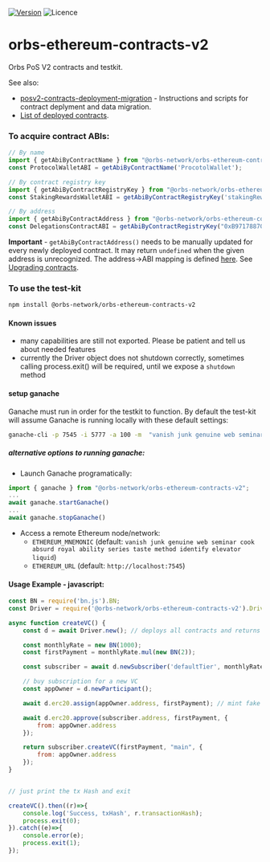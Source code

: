 [![Version](https://img.shields.io/npm/v/@orbs-network/orbs-ethereum-contracts-v2)](https://www.npmjs.com/package/@orbs-network/orbs-ethereum-contracts-v2)
![Licence](https://img.shields.io/npm/l/@orbs-network/orbs-ethereum-contracts-v2)
# orbs-ethereum-contracts-v2
Orbs PoS V2 contracts and testkit.

See also:
- [posv2-contracts-deployment-migration](https://github.com/orbs-network/posv2-contracts-deployment-migration) - Instructions and scripts for contract deplyment and data migration.
- [List of deployed contracts](https://github.com/orbs-network/posv2-contracts-deployment-migration/blob/master/DEPLOYED_CONTRACTS.md).

### To acquire contract ABIs:
```javascript
// By name
import { getAbiByContractName } from "@orbs-network/orbs-ethereum-contracts-v2";
const ProtocolWalletABI = getAbiByContractName('ProcotolWallet');

// By contract registry key
import { getAbiByContractRegistryKey } from "@orbs-network/orbs-ethereum-contracts-v2";
const StakingRewardsWalletABI = getAbiByContractRegistryKey('stakingRewardsWallet');

// By address
import { getAbiByContractAddress } from "@orbs-network/orbs-ethereum-contracts-v2";
const DelegationsContractABI = getAbiByContractRegistryKey("0xB97178870F39d4389210086E4BcaccACD715c71d");
```
**Important** - `getAbiByContractAddress()` needs to be manually updated for every newly deployed contract. It may return `undefined` when the given address is unrecognized. The address->ABI mapping is defined [here](https://github.com/orbs-network/orbs-ethereum-contracts-v2/blob/master/deployed-contracts.ts). See [Upgrading contracts](https://github.com/orbs-network/posv2-contracts-deployment-migration#upgrading-contracts). 

### To use the test-kit 
```bash
npm install @orbs-network/orbs-ethereum-contracts-v2
```

#### Known issues
- many capabilities are still not exported. Please be patient and tell us about needed features
- currently the Driver object does not shutdown correctly, sometimes calling process.exit() will be required, until we expose a `shutdown` method

#### setup ganache
Ganache must run in order for the testkit to function.
By default the test-kit will assume Ganache is running locally with these default settings: 
```bash
ganache-cli -p 7545 -i 5777 -a 100 -m  "vanish junk genuine web seminar cook absurd royal ability series taste method identify elevator liquid"
```

##### alternative options to running ganache:
- Launch Ganache programatically: 
```javascript
import { ganache } from "@orbs-network/orbs-ethereum-contracts-v2";
...
await ganache.startGanache()
...
await ganache.stopGanache()
```
- Access a remote Ethereum node/network:
  - `ETHEREUM_MNEMONIC` (default: `vanish junk genuine web seminar cook absurd royal ability series taste method identify elevator liquid`)
  - `ETHEREUM_URL` (default: `http://localhost:7545`)

#### Usage Example - javascript:

```javascript
const BN = require('bn.js').BN;
const Driver = require('@orbs-network/orbs-ethereum-contracts-v2').Driver;

async function createVC() {
    const d = await Driver.new(); // deploys all contracts and returns a driver object

    const monthlyRate = new BN(1000);
    const firstPayment = monthlyRate.mul(new BN(2));

    const subscriber = await d.newSubscriber('defaultTier', monthlyRate);

    // buy subscription for a new VC
    const appOwner = d.newParticipant();

    await d.erc20.assign(appOwner.address, firstPayment); // mint fake ORBS

    await d.erc20.approve(subscriber.address, firstPayment, {
        from: appOwner.address
    });

    return subscriber.createVC(firstPayment, "main", {
        from: appOwner.address
    });
}


// just print the tx Hash and exit

createVC().then((r)=>{
    console.log('Success, txHash', r.transactionHash);
    process.exit(0);
}).catch((e)=>{
    console.error(e);
    process.exit(1);
});
```
